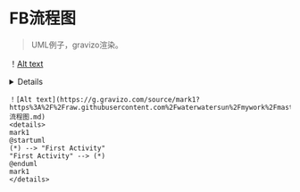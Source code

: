 # FB流程图 #
> UML例子，gravizo渲染。

！[Alt text](https://g.gravizo.com/source/mark1?https%3A%2F%2Fraw.githubusercontent.com%2Fwaterwatersun%2Fmywork%2Fmaster%2FFB流程图.md)
<details>
mark1
@startuml
(*) --> "First Activity"
"First Activity" --> (*)
@enduml
mark1
</details>

```
！[Alt text](https://g.gravizo.com/source/mark1?https%3A%2F%2Fraw.githubusercontent.com%2Fwaterwatersun%2Fmywork%2Fmaster%2FFB流程图.md)
<details>
mark1
@startuml
(*) --> "First Activity"
"First Activity" --> (*)
@enduml
mark1
</details>
```